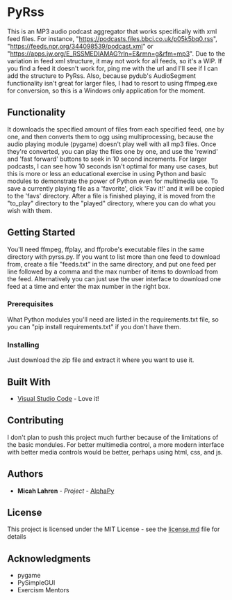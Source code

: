 # PyRss

This is an MP3 audio podcast aggregator that works specifically with xml feed files. For instance, "https://podcasts.files.bbci.co.uk/p05k5bq0.rss", "https://feeds.npr.org/344098539/podcast.xml" or "https://apps.jw.org/E_RSSMEDIAMAG?rln=E&rmn=g&rfm=mp3". Due to the variation in feed xml structure, it may not work for all feeds, so it's a WIP. If you find a feed it doesn't work for, ping me with the url and I'll see if I can add the structure to PyRss. Also, because pydub's AudioSegment functionality isn't great for larger files, I had to resort to using ffmpeg.exe for conversion, so this is a Windows only application for the moment.

## Functionality

It downloads the specified amount of files from each specified feed, one by one, and then converts them to ogg using multiprocessing, because the audio playing module (pygame) doesn't play well with all mp3 files. Once they're converted, you can play the files one by one, and use the 'rewind' and 'fast forward' buttons to seek in 10 second increments. For larger podcasts, I can see how 10 seconds isn't optimal for many use cases, but this is more or less an educational exercise in using Python and basic modules to demonstrate the power of Python even for multimedia use. To save a currently playing file as a 'favorite', click 'Fav it!' and it will be copied to the 'favs' directory. After a file is finished playing, it is moved from the "to_play" directory to the "played" directory, where you can do what you wish with them.

## Getting Started

You'll need ffmpeg, ffplay, and ffprobe's executable files in the same directory with pyrss.py. If you want to list more than one feed to download from, create a file "feeds.txt" in the same directory, and put one feed per line followed by a comma and the max number of items to download from the feed. Alternatively you can just use the user interface to download one feed at a time and enter the max number in the right box.

### Prerequisites

What Python modules you'll need are listed in the requirements.txt file, so you can "pip install requirements.txt" if you don't have them.

### Installing

Just download the zip file and extract it where you want to use it.

## Built With

* [Visual Studio Code](https://code.visualstudio.com/) - Love it!

## Contributing

I don't plan to push this project much further because of the limitations of the basic mondules. For better multimedia control, a more modern interface with better media controls would be better, perhaps using html, css, and js. 

## Authors

* **Micah Lahren** - *Project* - [AlphaPy](https://github.com/AlphaPy)

## License

This project is licensed under the MIT License - see the [license.md](license.md) file for details

## Acknowledgments

* pygame
* PySimpleGUI
* Exercism Mentors
